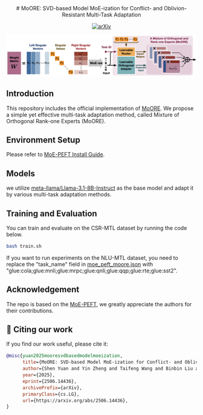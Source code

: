 <div align=center>
# MoORE: SVD-based Model MoE-ization for Conflict- and Oblivion-Resistant Multi-Task Adaptation

[![arXiv](https://img.shields.io/badge/arXiv-2502.14637-b31b1b?style=flat&logo=arxiv)](https://arxiv.org/abs/2506.14436)

</div>

<div align="center">
  <img src="assets/moore_scheme.png" width="1100"/>
</div>

## Introduction

This repository includes the official implementation of [MoORE](https://arxiv.org/abs/2506.14436). 
We propose a simple yet effective multi-task adaptation method, called Mixture of Orthogonal Rank-one Experts (MoORE).


## Environment Setup

Please refer to [MoE-PEFT Install Guide](https://github.com/TUDB-Labs/MoE-PEFT/blob/main/Install.md).

## Models
we utilize [meta-llama/Llama-3.1-8B-Instruct](https://huggingface.co/meta-llama/Llama-3.1-8B-Instruct) as the base model and adapt it by various multi-task adaptation methods.

## Training and Evaluation

You can train and evaluate on the CSR-MTL dataset by running the code below.  
```bash
bash train.sh
```
If you want to run experiments on the NLU-MTL dataset, you need to replace the "task_name" field in [moe_peft_moore.json](moe_peft_moore.json) with "glue:cola;glue:mnli;glue:mrpc;glue:qnli;glue:qqp;glue:rte;glue:sst2".

## Acknowledgement

The repo is based on the [MoE-PEFT](https://github.com/TUDB-Labs/MoE-PEFT), we greatly appreciate the authors for their contributions.

## 📌 Citing our work
If you find our work useful, please cite it:
```bibtex
@misc{yuan2025mooresvdbasedmodelmoeization,
      title={MoORE: SVD-based Model MoE-ization for Conflict- and Oblivion-Resistant Multi-Task Adaptation}, 
      author={Shen Yuan and Yin Zheng and Taifeng Wang and Binbin Liu and Hongteng Xu},
      year={2025},
      eprint={2506.14436},
      archivePrefix={arXiv},
      primaryClass={cs.LG},
      url={https://arxiv.org/abs/2506.14436}, 
}
```